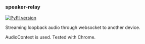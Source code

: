 ### speaker-relay

[![PyPI version](https://badge.fury.io/py/speaker-relay.svg)](https://badge.fury.io/py/speaker-relay)

Streaming loopback audio through websocket to another device.

AudioContext is used. Tested with Chrome. 
